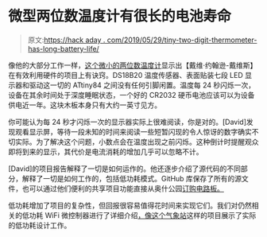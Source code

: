 # 微型两位数温度计有很长的电池寿命

> 原文:[https://hack aday . com/2019/05/29/tiny-two-digit-thermometer-has-long-battery-life/](https://hackaday.com/2019/05/29/tiny-two-digit-thermometer-has-long-battery-life/)

像他的大部分工作一样，[这个微小的两位数温度计](http://www.technoblogy.com/show?2G8T)显示出【戴维·约翰逊-戴维斯】在有效利用硬件的项目上有诀窍。DS18B20 温度传感器、表面贴装七段 LED 显示器和驱动这一切的 ATtiny84 之间没有任何引脚闲置。温度每 24 秒闪烁一次，设备在其余时间处于深度睡眠状态，一个好的 CR2032 硬币电池应该可以为设备供电近一年。这块木板本身只有大约一英寸见方。

你可能认为每 24 秒才闪烁一次的显示器实际上很难阅读，你是对的。[David]发现观看显示屏，等待一段未知的时间来阅读一些短暂闪现的令人惊讶的数字确实不切实际。为了解决这个问题，小数点会在温度出现之前闪烁。这种倒计时提醒观众即将到来的显示，其代价是电流消耗的增加几乎可以忽略不计。

[David]的项目报告解释了一切是如何运作的。他还逐步介绍了源代码的不同部分，解释了一切是如何工作的，包括低功耗模式。GitHub 库保存了所有的源文件，也可以通过他们便利的共享项目功能直接从奥什公园[订购电路板。](https://oshpark.com/shared_projects/CWZO4SzB)

低功耗增加了项目的复杂性，但回报很容易值得花时间来实现它们。我们对仍然相关的低功耗 WiFi 微控制器进行了详细介绍[，像](https://hackaday.com/2018/12/17/a-deep-dive-into-low-power-wifi-microcontrollers/)[这个气象站](https://hackaday.com/2018/11/04/weather-station-is-a-tutorial-in-low-power-design/)这样的项目展示了实际的低功耗设计工作。